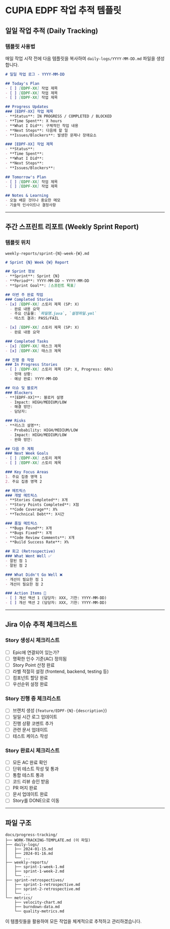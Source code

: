 # CUPIA EDPF 작업 추적 템플릿

## 일일 작업 추적 (Daily Tracking)

### 템플릿 사용법
매일 작업 시작 전에 다음 템플릿을 복사하여 `daily-logs/YYYY-MM-DD.md` 파일을 생성합니다.

```markdown
# 일일 작업 로그 - YYYY-MM-DD

## Today's Plan
- [ ] [EDPF-XX] 작업 제목
- [ ] [EDPF-XX] 작업 제목  
- [ ] [EDPF-XX] 작업 제목

## Progress Updates
### [EDPF-XX] 작업 제목
- **Status**: IN PROGRESS / COMPLETED / BLOCKED
- **Time Spent**: X hours
- **What I Did**: 구체적인 작업 내용
- **Next Steps**: 다음에 할 일
- **Issues/Blockers**: 발생한 문제나 장애요소

### [EDPF-XX] 작업 제목  
- **Status**: 
- **Time Spent**: 
- **What I Did**:
- **Next Steps**:
- **Issues/Blockers**:

## Tomorrow's Plan
- [ ] [EDPF-XX] 작업 제목
- [ ] [EDPF-XX] 작업 제목

## Notes & Learning
- 오늘 배운 것이나 중요한 메모
- 기술적 인사이트나 결정사항
```

---

## 주간 스프린트 리포트 (Weekly Sprint Report)

### 템플릿 위치
`weekly-reports/sprint-{N}-week-{W}.md`

```markdown
# Sprint {N} Week {W} Report

## Sprint 정보
- **Sprint**: Sprint {N}
- **Period**: YYYY-MM-DD ~ YYYY-MM-DD
- **Sprint Goal**: [스프린트 목표]

## 이번 주 완료 작업
### Completed Stories
- [x] [EDPF-XX] 스토리 제목 (SP: X)
  - 완료 내용 요약
  - 주요 산출물: `파일명.java`, `설정파일.yml`
  - 테스트 결과: PASS/FAIL

- [x] [EDPF-XX] 스토리 제목 (SP: X)
  - 완료 내용 요약

### Completed Tasks  
- [x] [EDPF-XX] 태스크 제목
- [x] [EDPF-XX] 태스크 제목

## 진행 중 작업
### In Progress Stories
- [ ] [EDPF-XX] 스토리 제목 (SP: X, Progress: 60%)
  - 현재 상황: 
  - 예상 완료: YYYY-MM-DD

## 이슈 및 블로커
### Blockers
- **[EDPF-XX]**: 블로커 설명
  - Impact: HIGH/MEDIUM/LOW
  - 해결 방안:
  - 담당자:

### Risks
- **리스크 설명**:
  - Probability: HIGH/MEDIUM/LOW  
  - Impact: HIGH/MEDIUM/LOW
  - 완화 방안:

## 다음 주 계획
### Next Week Goals
- [ ] [EDPF-XX] 스토리 제목
- [ ] [EDPF-XX] 스토리 제목

### Key Focus Areas
1. 주요 집중 영역 1
2. 주요 집중 영역 2

## 메트릭스
### 개발 메트릭스
- **Stories Completed**: X개
- **Story Points Completed**: X점
- **Code Coverage**: X%
- **Technical Debt**: X시간

### 품질 메트릭스  
- **Bugs Found**: X개
- **Bugs Fixed**: X개
- **Code Review Comments**: X개
- **Build Success Rate**: X%

## 회고 (Retrospective)
### What Went Well ✅
- 잘된 점 1
- 잘된 점 2

### What Didn't Go Well ❌  
- 개선이 필요한 점 1
- 개선이 필요한 점 2

### Action Items 🎯
- [ ] 개선 액션 1 (담당자: XXX, 기한: YYYY-MM-DD)
- [ ] 개선 액션 2 (담당자: XXX, 기한: YYYY-MM-DD)
```

---

## Jira 이슈 추적 체크리스트

### Story 생성시 체크리스트
- [ ] Epic에 연결되어 있는가?
- [ ] 명확한 인수 기준(AC) 정의됨
- [ ] Story Point 산정 완료  
- [ ] 라벨 적절히 설정 (frontend, backend, testing 등)
- [ ] 컴포넌트 할당 완료
- [ ] 우선순위 설정 완료

### Story 진행 중 체크리스트
- [ ] 브랜치 생성 (`feature/EDPF-{N}-{description}`)
- [ ] 일일 시간 로그 업데이트
- [ ] 진행 상황 코멘트 추가
- [ ] 관련 문서 업데이트
- [ ] 테스트 케이스 작성

### Story 완료시 체크리스트  
- [ ] 모든 AC 완료 확인
- [ ] 단위 테스트 작성 및 통과
- [ ] 통합 테스트 통과
- [ ] 코드 리뷰 승인 받음
- [ ] PR 머지 완료
- [ ] 문서 업데이트 완료
- [ ] Story를 DONE으로 이동

---

## 파일 구조

```
docs/progress-tracking/
├── WORK-TRACKING-TEMPLATE.md (이 파일)
├── daily-logs/
│   ├── 2024-01-15.md
│   ├── 2024-01-16.md
│   └── ...
├── weekly-reports/
│   ├── sprint-1-week-1.md
│   ├── sprint-1-week-2.md
│   └── ...
├── sprint-retrospectives/
│   ├── sprint-1-retrospective.md
│   ├── sprint-2-retrospective.md
│   └── ...
└── metrics/
    ├── velocity-chart.md
    ├── burndown-data.md
    └── quality-metrics.md
```

이 템플릿들을 활용하여 모든 작업을 체계적으로 추적하고 관리하겠습니다.